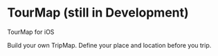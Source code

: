 TourMap (still in Development)
=======

TourMap for iOS


Build your own TripMap.
Define your place and location before you trip.